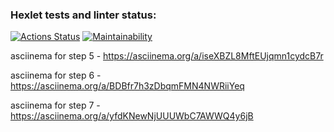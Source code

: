 ### Hexlet tests and linter status:
[![Actions Status](https://github.com/ean3ena/java-project-61/actions/workflows/hexlet-check.yml/badge.svg)](https://github.com/ean3ena/java-project-61/actions)
[![Maintainability](https://api.codeclimate.com/v1/badges/f946299d6078e0eb0111/maintainability)](https://codeclimate.com/github/ean3ena/java-project-61/maintainability)

asciinema for step 5 - https://asciinema.org/a/iseXBZL8MftEUjqmn1cydcB7r

asciinema for step 6 - https://asciinema.org/a/BDBfr7h3zDbqmFMN4NWRiiYeq

asciinema for step 7 - https://asciinema.org/a/yfdKNewNjUUUWbC7AWWQ4y6jB
